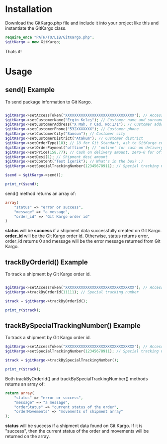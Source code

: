 # Installation

Download the GitKargo.php file and include it into your project like this and instantiate the GitKargo class.

```php
require_once "PATH/TO/LIB/GitKargo.php";
$gitKargo = new GitKargo;
```
Thats it!

# Usage
## send() Example
To send package information to Git Kargo.

```php

$gitKargo->setAccessToken("XXXXXXXXXXXXXXXXXXXXXXXXXXXXXXX"); // Access Token retrieved from GitKargo customer services
$gitKargo->setCustomerName("Ergin Keleş"); // Customer name and surname
$gitKargo->setCustomerAddress("X Mah, Y Cad, No:1/1"); // Customer address
$gitKargo->setCustomerPhone("532XXXXXXX"); // Customer phone
$gitKargo->setCustomerCity("Samsun"); // Customer city
$gitKargo->setCustomerDistrict("Atakum"); // Customer district
$gitKargo->setOrderType(18); // 18 for Git Standart, ask to GitKargo customer services for other shipment types
$gitKargo->setOrderPayment("offline"); // 'online' for cash on delivery, offline for prepaid
$gitKargo->setPrice(158.77); // Cash on delivery amount, zero-0 for offline
$gitKargo->setDesi(1); // Shipment desi amount
$gitKargo->setContent("Test İçerik"); // What's in the box? :)
$gitKargo->setSpecialTrackingNumber(12345678911); // Special tracking number

$send = $gitKargo->send();

print_r($send);
```

send() method returns an array of:
```php
array(
	"status" => "error or success",
	"message" => "a message",
	"order_id" => "Git Kargo order id"
)
```

**status** will be **success** if a shipment data successfully created on Git Kargo. **order_id** will be the Git Kargo order id. Otherwise, status returns error, order_id returns 0 and message will be the error message returned from Git Kargo.

## trackByOrderId() Example
To track a shipment by Git Kargo order id.

```php

$gitKargo->setAccessToken("XXXXXXXXXXXXXXXXXXXXXXXXXXXXXXX"); // Access Token retrieved from GitKargo customer services
$gitKargo->trackByOrderId(11111); // Special tracking number

$track = $gitKargo->trackByOrderId();

print_r($track);
```

## trackBySpecialTrackingNumber() Example
To track a shipment by Git Kargo order id.

```php
$gitKargo->setAccessToken("XXXXXXXXXXXXXXXXXXXXXXXXXXXXXXX"); // Access Token retrieved from GitKargo customer services
$gitKargo->setSpecialTrackingNumber(12345678911); // Special tracking number

$track = $gitKargo->trackBySpecialTrackingNumber();

print_r($track);
```

Both trackByOrderId() and trackBySpecialTrackingNumber() methods returns an array of:

```php
return array(
	"status" => "error or success",
	"message" => "a message",
	"orderStatus" => "current status of the order",
	"orderMovements" => "movements of shipment array"
);
```

**status** will be success if a shipment data found on Git Kargo. If it is "success", then the current status of the order and movements will be returned on the array.
